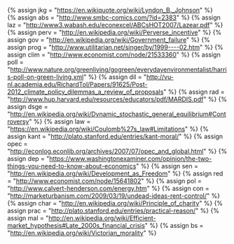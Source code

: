 {%	assign jkg = "https://en.wikiquote.org/wiki/Lyndon_B._Johnson" 		%} 	
{%	assign abs = "http://www.smbc-comics.com/?id=2383"	%}
{%	assign laz = "http://www3.wabash.edu/econexcel/ABCsHOT2007/Lazear.pdf"	%}
{%	assign perv = "http://en.wikipedia.org/wiki/Perverse_incentive"	%}
{%	assign gov = "http://en.wikipedia.org/wiki/Government_failure"	%}
{%	assign prog = "http://www.utilitarian.net/singer/by/1999----02.htm"	%}
{%	assign clim = "http://www.economist.com/node/21533360"	%}
{%	assign poll = "http://www.nature.org/greenliving/gogreen/everydayenvironmentalist/harris-poll-on-green-living.xml"	%}
{%	assign dil = "http://vu-nl.academia.edu/RichardTol/Papers/91625/Post-2012_climate_policy_dilemmas_a_review_of_proposals"	%}
{%	assign rad = "http://www.hup.harvard.edu/resources/educators/pdf/MARDIS.pdf"	%}
{%	assign dsge = "http://en.wikipedia.org/wiki/Dynamic_stochastic_general_equilibrium#Controversy"	%}
{%	assign law = "https://en.wikipedia.org/wiki/Coulomb%27s_law#Limitations"	%}
{%	assign kant = "http://plato.stanford.edu/entries/kant-moral/"	%}
{%	assign opec = "http://econlog.econlib.org/archives/2007/07/opec_and_global.html"	%}
{%	assign dep = "https://www.washingtonexaminer.com/opinion/the-two-things-you-need-to-know-about-economics"	%}
{%	assign sen = "http://en.wikipedia.org/wiki/Development_as_Freedom"	%}
{%	assign red = "http://www.economist.com/node/15641802"	%}
{%	assign pol = "http://www.calvert-henderson.com/energy.htm"	%}
{%	assign con = "http://marketurbanism.com/2009/03/19/undead-ideas-rent-control/"	%}
{%	assign char = "http://en.wikipedia.org/wiki/Principle_of_charity"	%}
{%	assign prac = "http://plato.stanford.edu/entries/practical-reason/"	%}
{%	assign mal = "http://en.wikipedia.org/wiki/Efficient-market_hypothesis#Late_2000s_financial_crisis"	%}
{%	assign bs = "http://en.wikipedia.org/wiki/Victorian_morality"	%}

